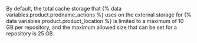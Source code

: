 By default, the total cache storage that {% data variables.product.prodname_actions %} uses on the external storage for {% data variables.product.product_location %} is limited to a maximum of 10 GB per repository, and the maximum allowed size that can be set for a repository is 25 GB.
